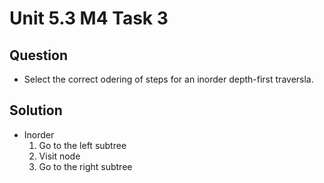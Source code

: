 # Unit 5.3 M4 Task 3

## Question
- Select the correct odering of steps for an inorder depth-first traversla. 

## Solution
   - Inorder
      1. Go to the left subtree
      2. Visit node
      3. Go to the right subtree